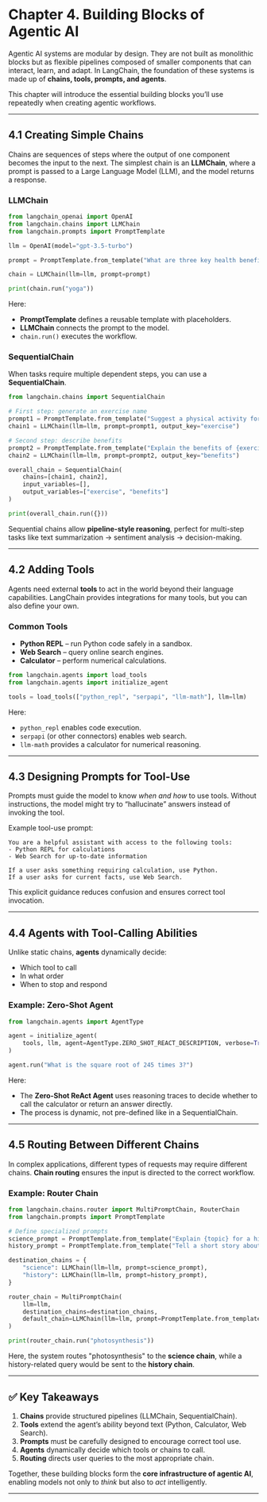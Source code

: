 # **Chapter 4. Building Blocks of Agentic AI**

Agentic AI systems are modular by design. They are not built as monolithic blocks but as flexible pipelines composed of smaller components that can interact, learn, and adapt. In LangChain, the foundation of these systems is made up of **chains, tools, prompts, and agents**.

This chapter will introduce the essential building blocks you’ll use repeatedly when creating agentic workflows.

---

## 4.1 Creating Simple Chains

Chains are sequences of steps where the output of one component becomes the input to the next. The simplest chain is an **LLMChain**, where a prompt is passed to a Large Language Model (LLM), and the model returns a response.

### LLMChain

```python
from langchain_openai import OpenAI
from langchain.chains import LLMChain
from langchain.prompts import PromptTemplate

llm = OpenAI(model="gpt-3.5-turbo")

prompt = PromptTemplate.from_template("What are three key health benefits of {exercise}?")

chain = LLMChain(llm=llm, prompt=prompt)

print(chain.run("yoga"))
```

Here:

* **PromptTemplate** defines a reusable template with placeholders.
* **LLMChain** connects the prompt to the model.
* `chain.run()` executes the workflow.

### SequentialChain

When tasks require multiple dependent steps, you can use a **SequentialChain**.

```python
from langchain.chains import SequentialChain

# First step: generate an exercise name
prompt1 = PromptTemplate.from_template("Suggest a physical activity for improving heart health.")
chain1 = LLMChain(llm=llm, prompt=prompt1, output_key="exercise")

# Second step: describe benefits
prompt2 = PromptTemplate.from_template("Explain the benefits of {exercise} in 100 words.")
chain2 = LLMChain(llm=llm, prompt=prompt2, output_key="benefits")

overall_chain = SequentialChain(
    chains=[chain1, chain2],
    input_variables=[],
    output_variables=["exercise", "benefits"]
)

print(overall_chain.run({}))
```

Sequential chains allow **pipeline-style reasoning**, perfect for multi-step tasks like text summarization → sentiment analysis → decision-making.

---

## 4.2 Adding Tools

Agents need external **tools** to act in the world beyond their language capabilities. LangChain provides integrations for many tools, but you can also define your own.

### Common Tools

* **Python REPL** – run Python code safely in a sandbox.
* **Web Search** – query online search engines.
* **Calculator** – perform numerical calculations.

```python
from langchain.agents import load_tools
from langchain.agents import initialize_agent

tools = load_tools(["python_repl", "serpapi", "llm-math"], llm=llm)
```

Here:

* `python_repl` enables code execution.
* `serpapi` (or other connectors) enables web search.
* `llm-math` provides a calculator for numerical reasoning.

---

## 4.3 Designing Prompts for Tool-Use

Prompts must guide the model to know *when and how* to use tools. Without instructions, the model might try to “hallucinate” answers instead of invoking the tool.

Example tool-use prompt:

```
You are a helpful assistant with access to the following tools:
- Python REPL for calculations
- Web Search for up-to-date information

If a user asks something requiring calculation, use Python.
If a user asks for current facts, use Web Search.
```

This explicit guidance reduces confusion and ensures correct tool invocation.

---

## 4.4 Agents with Tool-Calling Abilities

Unlike static chains, **agents** dynamically decide:

* Which tool to call
* In what order
* When to stop and respond

### Example: Zero-Shot Agent

```python
from langchain.agents import AgentType

agent = initialize_agent(
    tools, llm, agent=AgentType.ZERO_SHOT_REACT_DESCRIPTION, verbose=True
)

agent.run("What is the square root of 245 times 3?")
```

Here:

* The **Zero-Shot ReAct Agent** uses reasoning traces to decide whether to call the calculator or return an answer directly.
* The process is dynamic, not pre-defined like in a SequentialChain.

---

## 4.5 Routing Between Different Chains

In complex applications, different types of requests may require different chains. **Chain routing** ensures the input is directed to the correct workflow.

### Example: Router Chain

```python
from langchain.chains.router import MultiPromptChain, RouterChain
from langchain.prompts import PromptTemplate

# Define specialized prompts
science_prompt = PromptTemplate.from_template("Explain {topic} for a high school student.")
history_prompt = PromptTemplate.from_template("Tell a short story about {topic} in history.")

destination_chains = {
    "science": LLMChain(llm=llm, prompt=science_prompt),
    "history": LLMChain(llm=llm, prompt=history_prompt),
}

router_chain = MultiPromptChain(
    llm=llm,
    destination_chains=destination_chains,
    default_chain=LLMChain(llm=llm, prompt=PromptTemplate.from_template("Talk about {topic}."))
)

print(router_chain.run("photosynthesis"))
```

Here, the system routes "photosynthesis" to the **science chain**, while a history-related query would be sent to the **history chain**.

---

## ✅ Key Takeaways

1. **Chains** provide structured pipelines (LLMChain, SequentialChain).
2. **Tools** extend the agent’s ability beyond text (Python, Calculator, Web Search).
3. **Prompts** must be carefully designed to encourage correct tool use.
4. **Agents** dynamically decide which tools or chains to call.
5. **Routing** directs user queries to the most appropriate chain.

Together, these building blocks form the **core infrastructure of agentic AI**, enabling models not only to *think* but also to *act* intelligently.

---

